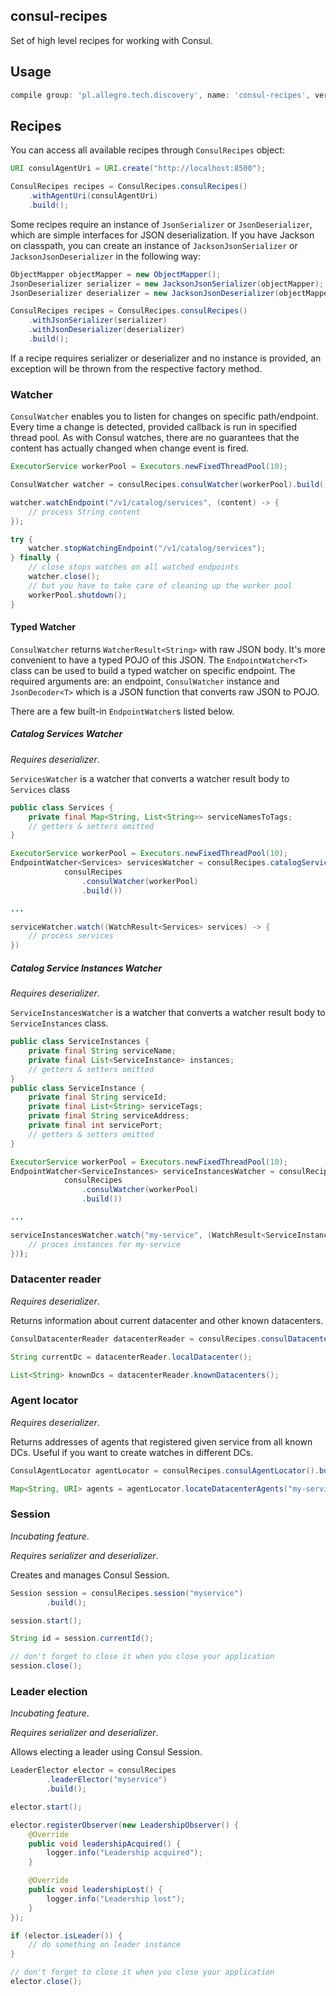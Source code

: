 consul-recipes
----

Set of high level recipes for working with Consul.

## Usage

```groovy
compile group: 'pl.allegro.tech.discovery', name: 'consul-recipes', version: '...'
```

## Recipes

You can access all available recipes through `ConsulRecipes` object:

```java
URI consulAgentUri = URI.create("http://localhost:8500");

ConsulRecipes recipes = ConsulRecipes.consulRecipes()
    .withAgentUri(consulAgentUri)
    .build();
```

Some recipes require an instance of `JsonSerializer` or `JsonDeserializer`,
which are simple interfaces for JSON deserialization. If you have Jackson on classpath,
you can create an instance of `JacksonJsonSerializer` or `JacksonJsonDeserializer` in the following way:

```java
ObjectMapper objectMapper = new ObjectMapper();
JsonDeserializer serializer = new JacksonJsonSerializer(objectMapper);
JsonDeserializer deserializer = new JacksonJsonDeserializer(objectMapper);

ConsulRecipes recipes = ConsulRecipes.consulRecipes()
    .withJsonSerializer(serializer)
    .withJsonDeserializer(deserializer)
    .build();
```

If a recipe requires serializer or deserializer and no instance is provided,
an exception will be thrown from the respective factory method.

### Watcher

`ConsulWatcher` enables you to listen for changes on specific path/endpoint. Every time a change is detected, provided
callback is run in specified thread pool. As with Consul watches, there are no guarantees that the content has
actually changed when change event is fired.

```java
ExecutorService workerPool = Executors.newFixedThreadPool(10);

ConsulWatcher watcher = consulRecipes.consulWatcher(workerPool).build();

watcher.watchEndpoint("/v1/catalog/services", (content) -> {
    // process String content
});

try {
    watcher.stopWatchingEndpoint("/v1/catalog/services");
} finally {
    // close stops watches on all watched endpoints
    watcher.close();
    // but you have to take care of cleaning up the worker pool
    workerPool.shutdown();
}
```

#### Typed Watcher

`ConsulWatcher` returns `WatcherResult<String>` with raw JSON body. It's more convenient to have a typed POJO of this JSON.
The `EndpointWatcher<T>` class can be used to build a typed watcher on specific endpoint.
The required arguments are: an endpoint, `ConsulWatcher` instance and `JsonDecoder<T>` which is a JSON function
that converts raw JSON to POJO.

There are a few built-in `EndpointWatcher`s listed below.

##### Catalog Services Watcher

*Requires deserializer*.

`ServicesWatcher` is a watcher that converts a watcher result body to `Services` class

```java
public class Services {
    private final Map<String, List<String>> serviceNamesToTags;
    // getters & setters omitted
}
```

```java
ExecutorService workerPool = Executors.newFixedThreadPool(10);
EndpointWatcher<Services> servicesWatcher = consulRecipes.catalogServicesWatcher(
            consulRecipes
                .consulWatcher(workerPool)
                .build())

...

serviceWatcher.watch((WatchResult<Services> services) -> {
    // process services
})
```


##### Catalog Service Instances Watcher

*Requires deserializer*.

`ServiceInstancesWatcher` is a watcher that converts a watcher result body to `ServiceInstances` class.

```java
public class ServiceInstances {
    private final String serviceName;
    private final List<ServiceInstance> instances;
    // getters & setters omitted
}
public class ServiceInstance {
    private final String serviceId;
    private final List<String> serviceTags;
    private final String serviceAddress;
    private final int servicePort;
    // getters & setters omitted
}
```

```java
ExecutorService workerPool = Executors.newFixedThreadPool(10);
EndpointWatcher<ServiceInstances> serviceInstancesWatcher = consulRecipes.catalogServiceInstancesWatcher("my-services",
            consulRecipes
                .consulWatcher(workerPool)
                .build())

...

serviceInstancesWatcher.watch("my-service", (WatchResult<ServiceInstances> instances) -> {
    // proces instances for my-service
}));
```


### Datacenter reader

*Requires deserializer*.

Returns information about current datacenter and other known datacenters.

```java
ConsulDatacenterReader datacenterReader = consulRecipes.consulDatacenterReader().build();

String currentDc = datacenterReader.localDatacenter();

List<String> knownDcs = datacenterReader.knownDatacenters();
```

### Agent locator

*Requires deserializer*.

Returns addresses of agents that registered given service from all known DCs.
Useful if you want to create watches in different DCs.

```java
ConsulAgentLocator agentLocator = consulRecipes.consulAgentLocator().build();

Map<String, URI> agents = agentLocator.locateDatacenterAgents("my-service");
```

### Session

*Incubating feature*.

*Requires serializer and deserializer*.

Creates and manages Consul Session.

```java
Session session = consulRecipes.session("myservice")
        .build();

session.start();

String id = session.currentId();

// don't forget to close it when you close your application
session.close();
```

### Leader election

*Incubating feature*.

*Requires serializer and deserializer*.

Allows electing a leader using Consul Session.

```java
LeaderElector elector = consulRecipes
        .leaderElector("myservice")
        .build();

elector.start();

elector.registerObserver(new LeadershipObserver() {
    @Override
    public void leadershipAcquired() {
        logger.info("Leadership acquired");
    }

    @Override
    public void leadershipLost() {
        logger.info("Leadership lost");
    }
});

if (elector.isLeader()) {
    // do something on leader instance
}

// don't forget to close it when you close your application
elector.close();
```
